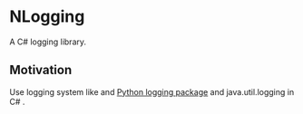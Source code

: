 NLogging
========

A C# logging library.

## Motivation
Use logging system like and [Python logging package](https://www.python.org/dev/peps/pep-0282/) and java.util.logging in C# .
